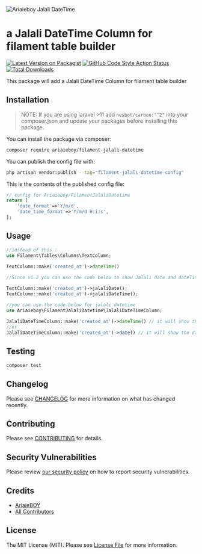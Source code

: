![Ariaieboy Jalali DateTime](https://preview.dragon-code.pro/Ariaieboy/Jalali-DateTime.svg?brand=laravel)
# a Jalali DateTime Column for filament table builder

[![Latest Version on Packagist](https://img.shields.io/packagist/v/ariaieboy/filament-jalali-datetime.svg?style=flat-square)](https://packagist.org/packages/ariaieboy/filament-jalali-datetime)
[![GitHub Code Style Action Status](https://img.shields.io/github/workflow/status/ariaieboy/filament-jalali-datetime/Check%20&%20fix%20styling?label=code%20style)](https://github.com/ariaieboy/filament-jalali-datetime/actions?query=workflow%3A"Check+%26+fix+styling"+branch%3Amain)
[![Total Downloads](https://img.shields.io/packagist/dt/ariaieboy/filament-jalali-datetime.svg?style=flat-square)](https://packagist.org/packages/ariaieboy/filament-jalali-datetime)

This package will add a Jalali DateTime Column for filament table builder

## Installation
> NOTE: If you are using laravel >11 add `nesbot/carbon:"^2"` into your composer.json and update your packages before installing this package.

You can install the package via composer:

```bash
composer require ariaieboy/filament-jalali-datetime
```

You can publish the config file with:

```bash
php artisan vendor:publish --tag="filament-jalali-datetime-config"
```

This is the contents of the published config file:

```php
// config for Ariaieboy/FilamentJalaliDatetime
return [
    'date_format'=>'Y/m/d',
    'date_time_format'=>'Y/m/d H:i:s',
];
```

## Usage

```php
//instead of this :
use Filament\Tables\Columns\TextColumn;
 
TextColumn::make('created_at')->dateTime()

//Since v1.2 you can use the code below to show Jalali date and dateTime

TextColumn::make('created_at')->jalaliDate();
TextColumn::make('created_at')->jalaliDateTime();

//you can use the code below for jalali datetime
use Ariaieboy\FilamentJalaliDatetime\JalaliDateTimeColumn;
 
JalaliDateTimeColumn::make('created_at')->dateTime() // it will show the date like this : 1401/03/15 20:18:52
//or
JalaliDateTimeColumn::make('created_at')->date() // it will show the date like this : 1401/03/15

```

## Testing

```bash
composer test
```

## Changelog

Please see [CHANGELOG](CHANGELOG.md) for more information on what has changed recently.

## Contributing

Please see [CONTRIBUTING](https://github.com/spatie/.github/blob/main/CONTRIBUTING.md) for details.

## Security Vulnerabilities

Please review [our security policy](../../security/policy) on how to report security vulnerabilities.

## Credits

- [AriaieBOY](https://github.com/ariaieboy)
- [All Contributors](../../contributors)

## License

The MIT License (MIT). Please see [License File](LICENSE.md) for more information.
